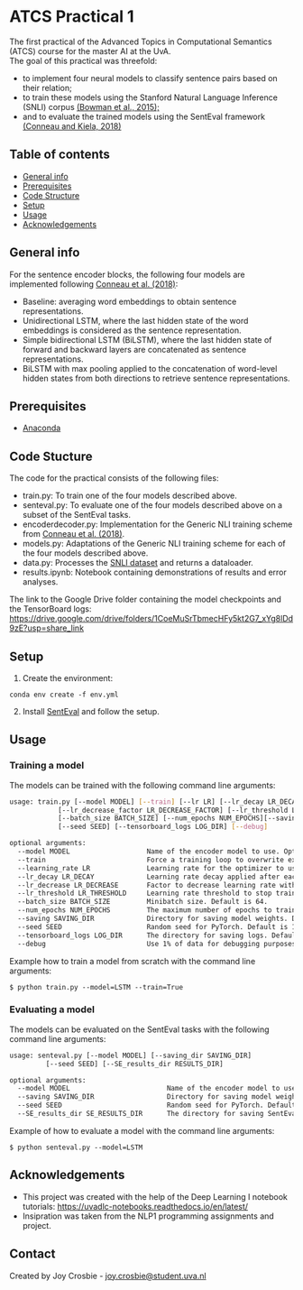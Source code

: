 # ATCS Practical 1
The first practical of the Advanced Topics in Computational Semantics (ATCS) course for the master AI at the UvA.  
The goal of this practical was threefold:
* to implement four neural models to classify sentence pairs based on their relation;
* to train these models using the Stanford Natural Language Inference (SNLI) corpus [(Bowman
et al., 2015);](https://arxiv.org/pdf/1508.05326.pdf)
* and to evaluate the trained models using the SentEval framework [(Conneau and Kiela, 2018)](https://arxiv.org/pdf/1803.05449.pdf)

## Table of contents
* [General info](#general-info)
* [Prerequisites](#prerequisites)
* [Code Structure](#code-structure)
* [Setup](#setup)
* [Usage](#usage)
* [Acknowledgements](#acknowledgements)


## General info
For the sentence encoder blocks, the following four models are implemented following [Conneau et al. (2018)](https://arxiv.org/pdf/1705.02364.pdf):
* Baseline: averaging word embeddings to obtain sentence representations.
* Unidirectional LSTM, where the last hidden state of the word embeddings is considered as the sentence representation.
* Simple bidirectional LSTM (BiLSTM), where the last hidden state of forward and backward layers are concatenated as sentence representations.
* BiLSTM with max pooling applied to the concatenation of word-level hidden states from both directions to retrieve sentence representations.
	
## Prerequisites
* [Anaconda](https://conda.io/projects/conda/en/latest/user-guide/install/index.html)

## Code Stucture
The code for the practical consists of the following files:
* train.py: To train one of the four models described above.
* senteval.py: To evaluate one of the four models described above on a subset of the SentEval tasks.
* encoderdecoder.py: Implementation for the Generic NLI training scheme from [Conneau et al. (2018)](https://arxiv.org/pdf/1705.02364.pdf).
* models.py: Adaptations of the Generic NLI training scheme for each of the four models described above.
* data.py: Processes the [SNLI dataset](https://nlp.stanford.edu/projects/snli/) and returns a dataloader.
* results.ipynb: Notebook containing demonstrations of results and error analyses.

The link to the Google Drive folder containing the model checkpoints and the TensorBoard logs: https://drive.google.com/drive/folders/1CoeMuSrTbmecHFy5kt2G7_xYg8lDd9zE?usp=share_link
	
## Setup

1. Create the environment:
```
conda env create -f env.yml
```

2. Install [SentEval](https://github.com/facebookresearch/SentEval) and follow the setup.

## Usage
### Training a model
The models can be trained with the following command line arguments:

```bash
usage: train.py [--model MODEL] [--train] [--lr LR] [--lr_decay LR_DECAY]
		    [--lr_decrease_factor LR_DECREASE_FACTOR] [--lr_threshold LR_THRESHOLD] 
		    [--batch_size BATCH_SIZE] [--num_epochs NUM_EPOCHS][--saving SAVING_DIR]
		    [--seed SEED] [--tensorboard_logs LOG_DIR] [--debug]

optional arguments:
  --model MODEL                   Name of the encoder model to use. Options: ['aweencoder', 'LSTM', 'BiLSTM', 'BiLSTMmax']. Default is 'aweencoder'.
  --train                         Force a training loop to overwrite existing models. Default is set to False.
  --learning_rate LR              Learning rate for the optimizer to use. Default is 0.1.
  --lr_decay LR_DECAY             Learning rate decay applied after each epoch. Default is 0.99.
  --lr_decrease LR_DECREASE       Factor to decrease learning rate with when val accuracy decreases. Default is 5.
  --lr_threshold LR_THRESHOLD     Learning rate threshold to stop training at. Default is 10e-5.
  --batch_size BATCH_SIZE         Minibatch size. Default is 64.
  --num_epochs NUM_EPOCHS         The maximum number of epochs to train for. Default is 20.
  --saving SAVING_DIR             Directory for saving model weights. Default is 'saved'.
  --seed SEED                     Random seed for PyTorch. Default is 17.
  --tensorboard_logs LOG_DIR      The directory for saving logs. Default is 'tensorboard_logs'.
  --debug                         Use 1% of data for debugging purposes. Default is set to False.
  ```
  
Example how to train a model from scratch with the command line arguments:

```
$ python train.py --model=LSTM --train=True
```
### Evaluating a model
The models can be evaluated on the SentEval tasks with the following command line arguments:

```bash
usage: senteval.py [--model MODEL] [--saving_dir SAVING_DIR]
		 [--seed SEED] [--SE_results_dir RESULTS_DIR]

optional arguments:
  --model MODEL                        Name of the encoder model to use. Options: ['aweencoder', 'LSTM', 'BiLSTM', 'BiLSTMmax']. Default is 'aweencoder'.
  --saving SAVING_DIR                  Directory for saving model weights. Default is 'saved'.
  --seed SEED                          Random seed for PyTorch. Default is 17.
  --SE_results_dir SE_RESULTS_DIR      The directory for saving SentEval results. Default is 'SentEval_saved'.
  ```
Example of how to evaluate a model with the command line arguments:

```
$ python senteval.py --model=LSTM
```

## Acknowledgements
- This project was created with the help of the Deep Learning I notebook tutorials: https://uvadlc-notebooks.readthedocs.io/en/latest/
- Insipration was taken from the NLP1 programming assignments and project.

## Contact
Created by Joy Crosbie - joy.crosbie@student.uva.nl

